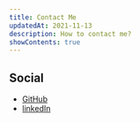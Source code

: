 ```yaml
---
title: Contact Me
updatedAt: 2021-11-13
description: How to contact me?
showContents: true
---
```


## Social

- [GitHub](https://github.com/ninest/)
- [linkedIn](https://www.linkedin.com/in/parth-kabra/)